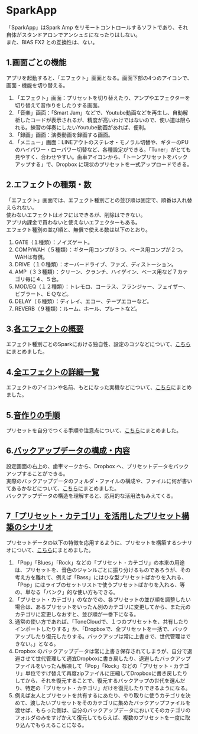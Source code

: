 # SparkApp
「SparkApp」はSpark Amp をリモートコントロールするソフトであり、それ自体がスタンドアロンでアンシュミになったりはしない。  
また、BIAS FX2 との互換性は、ない。

## 1.画面ごとの機能
アプリを起動すると、「エフェクト」画面となる。画面下部の4つのアイコンで、画面・機能を切り替える。
1. 「エフェクト」画面：プリセットを切り替えたり、アンプやエフェクターを切り替えて音作りをしたりする画面。  
2. 「音楽」画面：「Smart Jam」などで、Youtube動画などを再生し、自動解析したコードが表示されるが、精度が高いわけではないので、使い道は限られる。練習の伴奏にしたいYoutube動画があれば、便利。  
3. 「録画」画面：演奏動画を録画する画面。  
4. 「メニュー」画面：LINEアウトのステレオ・モノラル切替や、ギターのPUのハイパワー・ローパワー切替など、各種設定ができる。「Tuner」がとても見やすく、合わせやすい。歯車アイコンから、「トーンプリセットをバックアップする」で、Dropbox に現状のプリセットを一式アップロードできる。  
  
## 2.エフェクトの種類・数
「エフェクト」画面では、エフェクト種別ごとの並び順は固定で、順番は入れ替えられない。  
使わないエフェクトはオフにはできるが、削除はできない。  
アプリ内課金で買わないと使えないエフェクターもある。  
エフェクト種別の並び順と、無償で使える数は以下のとおり。  
  
1. GATE（１種類）：ノイズゲート。
2. COMP/WAH（５種類）：ギター用コンプが３つ、ベース用コンプが２つ。WAHは有償。
3. DRIVE（１０種類）：オーバードライブ、ファズ、ディストーション。
4. AMP（３３種類）：クリーン、クランチ、ハイゲイン、ベース用など７カテゴリ毎に４、５台。
5. MOD/EQ（１２種類）：トレモロ、コーラス、フランジャー、フェイザー、ビブラート、ＥＱなど。
6. DELAY（６種類）：ディレイ、エコー、テープエコーなど。
7. REVERB（９種類）：ルーム、ホール、プレートなど。
  
## 3.[各エフェクトの概要](./EfectsMemo.md)
エフェクト種別ごとのSparkにおける独自性、設定のコツなどについて、[こちら](./EfectsMemo.md)にまとめました。
  
## 4.[全エフェクトの詳細一覧](./EfectsList.md)
エフェクトのアイコンや名前、もとになった実機などについて、[こちら](./EfectsList.md)にまとめました。  
  
## 5.[音作りの手順](./HowToMakePreset.md)
プリセットを自分でつくる手順や注意点について、[こちら](./HowToMakePreset.md)にまとめました。
  
## 6.[バックアップデータの構成・内容](./BackupData.md)
設定画面の右上の、歯車マークから、Dropbox へ、プリセットデータをバックアップすることができる。  
実際のバックアップデータのフォルダ・ファイルの構成や、ファイルに何が書いてあるかなどについて、[こちら](./BackupData.md)にまとめました。  
バックアップデータの構造を理解すると、応用的な活用法もみえてくる。  
  
## 7[「プリセット・カテゴリ」を活用したプリセット構築のシナリオ](./Scenario.md)
プリセットデータの以下の特徴を応用するように、プリセットを構築するシナリオについて、[こちら](./Scenario.md)にまとめました。
1. 「Pop」「Blues」「Rock」などの「プリセット・カテゴリ」の本来の用途は、プリセットを、音色のジャンルごとに振り分けるものであろうが、その考え方を離れて、例えば「Bass」にはひな型プリセットばかりを入れる、「Pop」にはライブのセットリストで使うプリセットばかりを入れる、等の、単なる「バンク」的な使い方もできる。
2. 「プリセット・カテゴリ」のなかでの、各プリセットの並び順を調整したい場合は、あるプリセットをいったん別のカテゴリに変更してから、また元のカテゴリに変更しなおすと、並び順が一番下になる。
3. 通常の使い方であれば、「ToneCloudで、１つのプリセットを、共有したりインポートしたりする」か、「Dropboxで、全プリセットを一括で、バックアップしたり復元したりする。バックアップは常に上書きで、世代管理はできない。」となる。
4. Dropbox のバックアップデータは常に上書き保存されてしまうが、自分で退避させて世代管理して適宜Dropboxに書き戻したり、退避したバックアップファイルをいったん解凍して「Pop」「Rock」などの「プリセット・カテゴリ」単位ですげ替えて再度zipファイルに圧縮してDropboxに書き戻したりしてから、それを復元することで、復元するバックアップの世代を選んだり、特定の「プリセット・カテゴリ」だけを復元したりできるようになる。
5. 例えば友人とプリセットを共有するにあたり、やり取りに使うカテゴリを決めて、渡したいプリセットをそのカテゴリに集めたバックアップファイルを渡せば、もらった側は、自分のバックアップデータにおいてそのカテゴリのフォルダのみをすげかえて復元してもらえば、複数のプリセットを一度に取り込んでもらえることになる。

